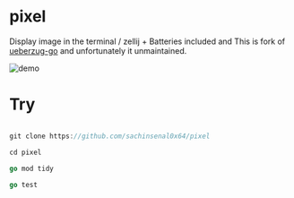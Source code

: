 # pixel

Display image in the terminal / zellij + Batteries included and This is fork of [ueberzug-go](https://pkg.go.dev/gitlab.com/diamondburned/ueberzug-go) and unfortunately it unmaintained.

![demo](https://sachinsenal0x64.github.io/picx-images-hosting/2024-02-04_20-52.6ezli67irwn4.webp)


# Try

```go

git clone https://github.com/sachinsenal0x64/pixel

cd pixel

go mod tidy

go test

```
